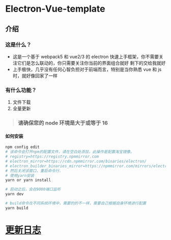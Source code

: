 # Electron-Vue-template

## 介绍

### 这是什么？

- 这是一个基于 webpack5 和 vue2/3 的 electron 快速上手框架，你不需要关注它们是怎么联动的，你只需要关注你当前的界面组合就好
  剩下的交给我就好
- 上手极快，几乎没有任何心智负担对于前端而言，特别是当你熟悉 vue 和 js 时，就好像回家了一样

### 有什么功能？
1. 文件下载
2. 全量更新

> ### **请确保您的 node 环境是大于或等于 16**

#### 如何安装

```bash
npm config edit
# 该命令会打开npm的配置文件，请在空白处添加，此操作是配置淘宝镜像。
# registry=https://registry.npmmirror.com
# electron_mirror=https://cdn.npmmirror.com/binaries/electron/
# electron_builder_binaries_mirror=https://npmmirror.com/mirrors/electron-builder-binaries/
# 然后关闭该窗口，重启命令行.
# 使用yarn安装
yarn or yarn install

# 启动之后，会在9080端口监听
yarn dev

# build命令在不同系统环境中，需要的的不一样，需要自己根据自身环境进行配置
yarn build

```
# [更新日志](CHANGELOG.md)
